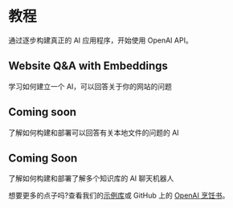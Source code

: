 # 教程

通过逐步构建真正的 AI 应用程序，开始使用 OpenAI API。

## Website Q&A with Embeddings

学习如何建立一个 AI，可以回答关于你的网站的问题

## Coming soon

了解如何构建和部署可以回答有关本地文件的问题的 AI

## Coming Soon

了解如何构建和部署了解多个知识库的 AI 聊天机器人

想要更多的点子吗?查看我们的[示例库](https://platform.openai.com/examples)或 GitHub 上的 [OpenAI 烹饪书](https://github.com/openai/openai-cookbook)。
